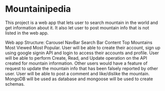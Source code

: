 # Mountainipedia

This project is a web app that lets user to search mountain in the world and get information about it. It also let user to post mountain info that is not listed in the web app. 

Web app Structure:
Carousel
NavBar
Search Bar
Content 
  Top Mountains
  Most Viewed
  Most Popular.
  User will be able to create their account, sign up using google signin API and login to access their accounts and profile. 
User will be able to perform Create, Read, and Update operation on the API created for mountain information. 
Other users would have a feature of request to update the mountain info that has been falsely reported by other user.
User will be able to post a comment and like/dislike the mountain.
MongoDB will be used as database and mongoose will be used to create schemas.

